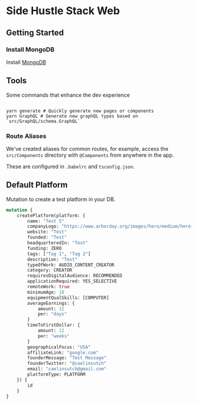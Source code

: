 # Side Hustle Stack Web

## Getting Started

### Install MongoDB

Install [MongoDB](https://docs.mongodb.com/manual/administration/install-community/)

## Tools
Some commands that enhance the dev experience

```shell

yarn generate # Quickly generate new pages or components
yarn GraphQL # Generate new graphQL types based on `src/GraphQL/schema.GraphQL`

```

### Route Aliases

We've created aliases for common routes, for example, access the `src/Components` directory with `@Components` from anywhere in the app. 

These are configured in `.babelrc` and `tsconfig.json`. 


## Default Platform

Mutation to create a test platform in your DB. 

```graphql
mutation {
    createPlatform(platform: {
        name: "Test 5"
        companyLogo: "https://www.arborday.org/images/hero/medium/hero-aerial-forest-evergreen-trees.jpg"
        website: "Test"
        founded: "Test"
        headquarteredIn: "Test"
        funding: ZERO
        tags: ["Tag 1", "Tag 2"]
        description: "Test"
        typeOfWork: AUDIO_CONTENT_CREATOR
        category: CREATOR
        requiresDigitalAudience: RECOMMENDED
        applicationRequired: YES_SELECTIVE
        remoteWork: true
        minimumAge: 18
        equipmentQualSkills: [COMPUTER]
        averageEarnings: {
            amount: 12
            per: "days"
        }
        timeToFirstDollar: {
            amount: 12
            per: "weeks"
        }
        geographicalFocus: "USA"
        affiliateLink: "google.com"
        founderMessage: "Test Message"
        founderTwitter: "@caelinsutch"
        email: "caelinsutch@gmail.com"
        platformType: PLATFORM
    }) {
        id
    }
}
```
